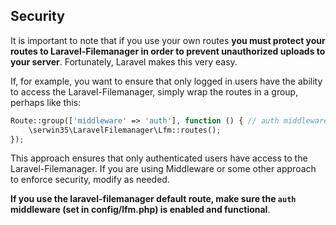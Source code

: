 ## Security

It is important to note that if you use your own routes **you must protect your routes to Laravel-Filemanager in order to prevent unauthorized uploads to your server**. Fortunately, Laravel makes this very easy.

If, for example, you want to ensure that only logged in users have the ability to access the Laravel-Filemanager, simply wrap the routes in a group, perhaps like this:

```php
Route::group(['middleware' => 'auth'], function () { // auth middleware is important!
    \serwin35\LaravelFilemanager\Lfm::routes();
});
```

This approach ensures that only authenticated users have access to the Laravel-Filemanager. If you are using Middleware or some other approach to enforce security, modify as needed.

**If you use the laravel-filemanager default route, make sure the `auth` middleware (set in config/lfm.php) is enabled and functional**.
